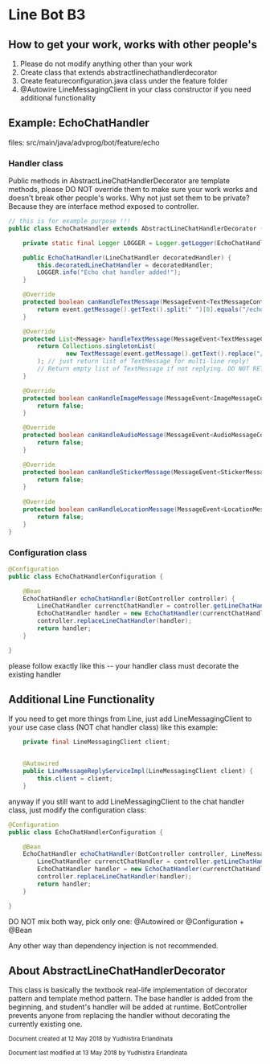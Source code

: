 # Line Bot B3

## How to get your work, works with other people's
1. Please do not modify anything other than your work
2. Create class that extends abstractlinechathandlerdecorator
3. Create featureconfiguration.java class under the feature folder
4. @Autowire LineMessagingClient in your class constructor if you need additional functionality

## Example: EchoChatHandler
files: src/main/java/advprog/bot/feature/echo

### Handler class
Public methods in AbstractLineChatHandlerDecorator are template methods, please DO NOT override them to make sure your work works and doesn't break other people's works.
Why not just set them to be private? Because they are interface method exposed to controller.
```java
// this is for example purpose !!!
public class EchoChatHandler extends AbstractLineChatHandlerDecorator {

    private static final Logger LOGGER = Logger.getLogger(EchoChatHandler.class.getName());

    public EchoChatHandler(LineChatHandler decoratedHandler) {
        this.decoratedLineChatHandler = decoratedHandler;
        LOGGER.info("Echo chat handler added!");
    }

    @Override
    protected boolean canHandleTextMessage(MessageEvent<TextMessageContent> event) {
        return event.getMessage().getText().split(" ")[0].equals("/echo");
    }

    @Override
    protected List<Message> handleTextMessage(MessageEvent<TextMessageContent> event) {
        return Collections.singletonList(
                new TextMessage(event.getMessage().getText().replace("/echo", ""))
        ); // just return list of TextMessage for multi-line reply!
        // Return empty list of TextMessage if not replying. DO NOT RETURN NULL!!!
    }

    @Override
    protected boolean canHandleImageMessage(MessageEvent<ImageMessageContent> event) {
        return false;
    }

    @Override
    protected boolean canHandleAudioMessage(MessageEvent<AudioMessageContent> event) {
        return false;
    }

    @Override
    protected boolean canHandleStickerMessage(MessageEvent<StickerMessageContent> event) {
        return false;
    }
    
    @Override
    protected boolean canHandleLocationMessage(MessageEvent<LocationMessageContent> event) {
        return false;
    }
}

```

### Configuration class
```java
@Configuration
public class EchoChatHandlerConfiguration {

    @Bean
    EchoChatHandler echoChatHandler(BotController controller) {
        LineChatHandler currenctChatHandler = controller.getLineChatHandler();
        EchoChatHandler handler = new EchoChatHandler(currenctChatHandler);
        controller.replaceLineChatHandler(handler);
        return handler;
    }

}

```
please follow exactly like this -- your handler class must decorate the existing handler

## Additional Line Functionality
If you need to get more things from Line, just add LineMessagingClient to your use case class (NOT chat handler class) like this example:
```java
    private final LineMessagingClient client;


    @Autowired
    public LineMessageReplyServiceImpl(LineMessagingClient client) {
        this.client = client;
    }
```

anyway if you still want to add LineMessagingClient to the chat handler class, just modify the configuration class:
```java
@Configuration
public class EchoChatHandlerConfiguration {

    @Bean
    EchoChatHandler echoChatHandler(BotController controller, LineMessagingClient client) {
        LineChatHandler currenctChatHandler = controller.getLineChatHandler();
        EchoChatHandler handler = new EchoChatHandler(currenctChatHandler, client);
        controller.replaceLineChatHandler(handler);
        return handler;
    }

}
```
DO NOT mix both way, pick only one: @Autowired or @Configuration + @Bean

Any other way than dependency injection is not recommended.


## About AbstractLineChatHandlerDecorator
This class is basically the textbook real-life implementation of decorator pattern and template method pattern.
The base handler is added from the beginning, and student's handler will be added at runtime. BotController prevents anyone
from replacing the handler without decorating the currently existing one.


<sub>Document created at 12 May 2018 by Yudhistira Erlandinata</sub>

<sub>Document last modified at 13 May 2018 by Yudhistira Erlandinata</sub>
